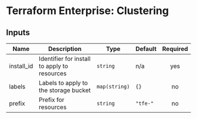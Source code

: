 # Terraform Enterprise: Clustering

## Inputs

| Name | Description | Type | Default | Required |
|------|-------------|------|---------|:-----:|
| install\_id | Identifier for install to apply to resources | `string` | n/a | yes |
| labels | Labels to apply to the storage bucket | `map(string)` | `{}` | no |
| prefix | Prefix for resources | `string` | `"tfe-"` | no |

